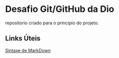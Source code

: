 # Desafio Git/GitHub da Dio
repositorio criado para o principio do projeto.

## Links Úteis
[Sintaxe de MarkDown](https://www.tecmundo.com.br/voxel)

